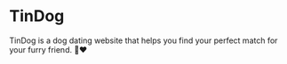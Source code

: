# TinDog
TinDog is a dog dating website that helps you find your perfect match for your furry friend. 🐶❤️
